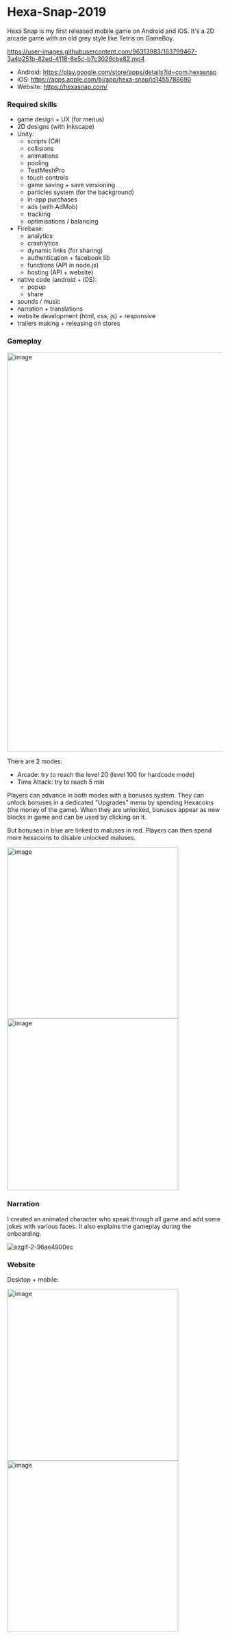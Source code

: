 # Hexa-Snap-2019

Hexa Snap is my first released mobile game on Android and iOS. 
It's a 2D arcade game with an old grey style like Tetris on GameBoy.

https://user-images.githubusercontent.com/96313983/163799467-3a4b251b-82ed-4118-8e5c-b7c3026cbe82.mp4

- Android: https://play.google.com/store/apps/details?id=com.hexasnap
- iOS: https://apps.apple.com/bj/app/hexa-snap/id1455788690
- Website: https://hexasnap.com/


### Required skills

- game design + UX (for menus)
- 2D designs (with Inkscape)
- Unity:
	- scripts (C#)
	- collisions
	- animations
	- pooling
	- TextMeshPro
	- touch controls
	- game saving + save versioning
	- particles system (for the background)
	- in-app purchases
	- ads (with AdMob)
	- tracking
	- optimisations / balancing
- Firebase:
	- analytics
	- crashlytics
	- dynamic links (for sharing)
	- authentication + facebook lib
	- functions (API in node.js)
	- hosting (API + website)
- native code (android + iOS):
	- popup
	- share
- sounds / music
- narration + translations
- website development (html, css, js) + responsive
- trailers making + releasing on stores


### Gameplay

<img width="931" alt="image" src="https://user-images.githubusercontent.com/96313983/163806735-6c89c335-c453-425d-ae90-e0cec5ba0c31.png">


There are 2 modes:
- Arcade: try to reach the level 20 (level 100 for hardcode mode)
- Time Attack: try to reach 5 min

Players can advance in both modes with a bonuses system.
They can unlock bonuses in a dedicated "Upgrades" menu by spending Hexacoins (the money of the game).
When they are unlocked, bonuses appear as new blocks in game and can be used by clicking on it.

But bonuses in blue are linked to maluses in red.
Players can then spend more hexacoins to disable unlocked maluses.

<p>
<img height="400" alt="image" src="https://user-images.githubusercontent.com/96313983/163801552-239f08d3-b0b5-420f-971e-6f4990aa40c7.png">
<img height="400" alt="image" src="https://user-images.githubusercontent.com/96313983/163801557-5f73e7e8-3e52-4aeb-a40f-cef9af064464.png">
</p>


### Narration

I created an animated character who speak through all game and add some jokes with various faces.
It also explains the gameplay during the onboarding.

![ezgif-2-96ae4900ec](https://user-images.githubusercontent.com/96313983/163809110-3b8d47dd-edae-4f33-a1eb-80d176cbabf3.gif)


### Website

Desktop + mobile:
<p>
<img height="400" alt="image" src="https://user-images.githubusercontent.com/96313983/163798043-d23afffa-81ec-4545-a001-6186cafb6a97.png">
<img height="400" alt="image" src="https://user-images.githubusercontent.com/96313983/163798282-f56c974c-9e02-463d-9621-5a01cfa4c1a2.png">
</p>

